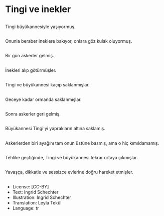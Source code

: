 # Tingi ve inekler

##
Tingi büyükannesiyle yaşıyormuş.

##
Onunla beraber ineklere bakıyor, onlara göz kulak oluyormuş.

##
Bir gün askerler gelmiş.

##
İnekleri alıp götürmüşler.

##
Tingi ve büyükannesi kaçıp saklanmışlar.

##
Geceye kadar ormanda saklanmışlar.

##
Sonra askerler geri gelmiş.

##
Büyükannesi Tingi'yi yaprakların altına saklamış.

##
Askerlerden biri ayağını tam onun üstüne basmış, ama o hiç kımıldamamış.

##
Tehlike geçtiğinde, Tingi ve büyükannesi tekrar ortaya çıkmışlar.

##
Yavaşça, dikkatle ve sessizce evlerine doğru hareket etmişler.

##
* License: [CC-BY]
* Text: Ingrid Schechter
* Illustration: Ingrid Schechter
* Translation: Leyla Tekül
* Language: tr
